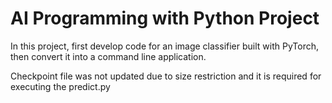 # AI Programming with Python Project
In this project, first develop code for an image classifier built with PyTorch, then convert it into a command line application.

Checkpoint file was not updated due to size restriction and it is required for executing the predict.py
